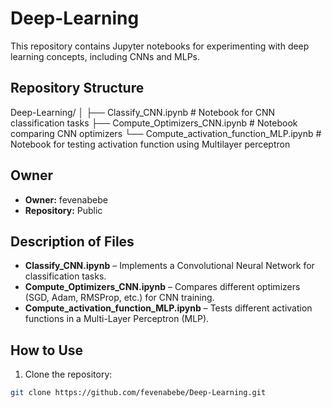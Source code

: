 # Deep-Learning

This repository contains Jupyter notebooks for experimenting with deep learning concepts, including CNNs and MLPs.

## Repository Structure
Deep-Learning/
│
├── Classify_CNN.ipynb # Notebook for CNN classification tasks
├── Compute_Optimizers_CNN.ipynb # Notebook comparing CNN optimizers
└── Compute_activation_function_MLP.ipynb # Notebook for testing activation function using Multilayer perceptron


## Owner
- **Owner:** fevenabebe
- **Repository:** Public

## Description of Files

- **Classify_CNN.ipynb** – Implements a Convolutional Neural Network for classification tasks.  
- **Compute_Optimizers_CNN.ipynb** – Compares different optimizers (SGD, Adam, RMSProp, etc.) for CNN training.  
- **Compute_activation_function_MLP.ipynb** – Tests different activation functions in a Multi-Layer Perceptron (MLP).

## How to Use

1. Clone the repository:

```bash
git clone https://github.com/fevenabebe/Deep-Learning.git
